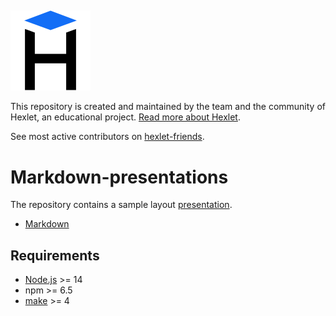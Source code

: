 ##
[![Hexlet Ltd. logo](https://raw.githubusercontent.com/Hexlet/assets/master/images/hexlet_logo128.png)](https://hexlet.io/?utm_source=github&utm_medium=link&utm_campaign=github-presentations)

This repository is created and maintained by the team and the community of Hexlet, an educational project. [Read more about Hexlet](https://hexlet.io/?utm_source=github&utm_medium=link&utm_campaign=github-presentations).

See most active contributors on [hexlet-friends](https://friends.hexlet.io/).

##

# Markdown-presentations

The repository contains a sample layout [presentation](./marpit/README.md).

* [Markdown](https://guides.hexlet.io/markdown/)

## Requirements

* [Node.js](https://github.com/Hexlet/instructions/blob/main/nodejs.md) >= 14
* npm >= 6.5
* [make](https://guides.hexlet.io/makefile-as-task-runner/) >= 4
